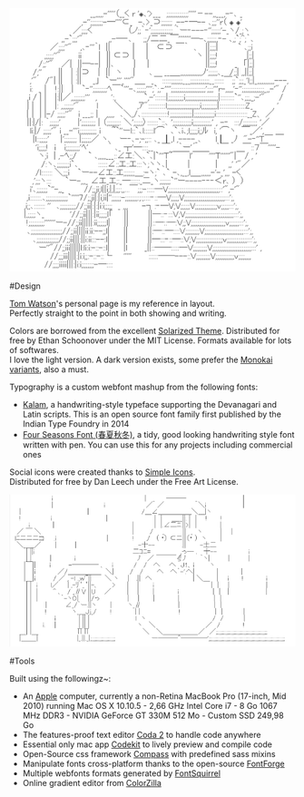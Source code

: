 
![](https://github.com/getphuture/getphuture.github.io/raw/master/images/totoro-1.png)

#Design

[Tom Watson](http://www.tmwtsn.com)'s personal page is my reference in layout.  
Perfectly straight to the point in both showing and writing.

Colors are borrowed from the excellent [Solarized Theme](http://ethanschoonover.com/solarized). 
Distributed for free by Ethan Schoonover under the MIT License. Formats available for lots of softwares.  
I love the light version. A dark version exists, some prefer the [Monokai variants](http://colorsublime.com/?q=monokai), also a must.

Typography is a custom webfont mashup from the following fonts:

* [Kalam](https://github.com/itfoundry/kalam), a handwriting-style typeface supporting the Devanagari and Latin scripts. This is an open source font family first published by the Indian Type Foundry in 2014
* [Four Seasons Font (春夏秋冬)](http://www.freejapanesefont.com/four-seasons-font-download/),  a tidy, good looking handwriting style font written with pen. You can use this for any projects including commercial ones

Social icons were created thanks to [Simple Icons](http://simpleicons.org/).  
Distributed for free by Dan Leech under the Free Art License.

![](https://github.com/getphuture/getphuture.github.io/raw/master/images/totoro-2.png)

#Tools

Built using the followingz~:

* An [Apple](http://www.apple.com/) computer, currently a non-Retina MacBook Pro (17-inch, Mid 2010) running Mac OS X 10.10.5 - 2,66 GHz Intel Core i7 - 8 Go 1067 MHz DDR3 - NVIDIA GeForce GT 330M 512 Mo - Custom SSD 249,98 Go
* The features-proof text editor [Coda 2](https://panic.com/coda/) to handle code anywhere
* Essential only mac app [Codekit](https://incident57.com/codekit/) to lively preview and compile code
* Open-Source css framework [Compass](http://compass-style.org/) with predefined sass mixins
* Manipulate fonts cross-platform thanks to the open-source [FontForge](http://fontforge.github.io/)
* Multiple webfonts formats generated by [FontSquirrel](http://www.fontsquirrel.com/tools/webfont-generator)
* Online gradient editor from [ColorZilla](http://www.colorzilla.com/gradient-editor/)